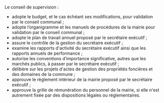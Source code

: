 Le conseil de supervision :
- adopte le budget, et le cas échéant ses modifications, pour validation par le conseil communal ;
- adopte l’organigramme et les manuels de procédures de la mairie pour validation par le conseil communal ;
- adopte le plan de travail annuel proposé par le secrétaire exécutif ;
- assure le contrôle de la gestion du secrétaire exécutif ;
- examine les rapports d'activité du secrétaire exécutif ainsi que les rapports annuels de performance ;
- autorise les conventions d’importance significative, autres que les marchés publics, à passer par le secrétaire exécutif ;
- délibère sur les projets d'actes de gestion des propriétés foncières et des domaines de la commune ;
- approuve le règlement intérieur de la mairie proposé par le secrétaire exécutif ;
- approuve la grille de rémunération du personnel de la mairie, si elle n'est autrement fixée par des dispositions légales ou réglementaires.